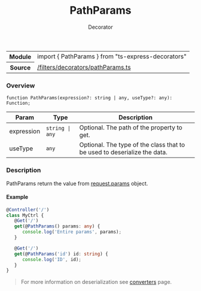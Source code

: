 
<header class="symbol-info-header"><h1 id="pathparams">PathParams</h1><label class="symbol-info-type-label decorator">Decorator</label></header>
<!-- summary -->
<section class="symbol-info"><table class="is-full-width"><tbody><tr><th>Module</th><td><div class="lang-typescript"><span class="token keyword">import</span> { PathParams }&nbsp;<span class="token keyword">from</span>&nbsp;<span class="token string">"ts-express-decorators"</span></div></td></tr><tr><th>Source</th><td><a href="https://github.com/Romakita/ts-express-decorators/blob/v3.5.0/src//filters/decorators/pathParams.ts#L0-L0">/filters/decorators/pathParams.ts</a></td></tr></tbody></table></section>
<!-- overview -->


### Overview


<pre><code class="typescript-lang ">function <span class="token function">PathParams</span><span class="token punctuation">(</span>expression?<span class="token punctuation">:</span> <span class="token keyword">string</span> | <span class="token keyword">any</span><span class="token punctuation">,</span> useType?<span class="token punctuation">:</span> <span class="token keyword">any</span><span class="token punctuation">)</span><span class="token punctuation">:</span> Function<span class="token punctuation">;</span></code></pre>


<!-- Parameters -->


Param | Type | Description
---|---|---
 expression|<code>string &#124; any</code>|Optional. The path of the property to get.
 useType|<code>any</code>|Optional. The type of the class that to be used to deserialize the data.




<!-- Description -->


### Description

PathParams return the value from [request.params](http://expressjs.com/en/4x/api.html#req.params) object.

#### Example

```typescript
@Controller('/')
class MyCtrl {
   @Get('/')
   get(@PathParams() params: any) {
      console.log('Entire params', params);
   }

   @Get('/')
   get(@PathParams('id') id: string) {
      console.log('ID', id);
   }
}
```
> For more information on deserialization see [converters](docs/converters.md) page.

<!-- Members -->

